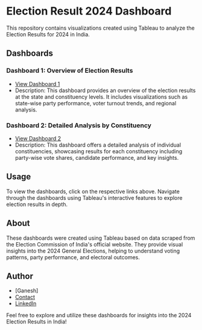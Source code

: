 # Election Result 2024 Dashboard

This repository contains visualizations created using Tableau to analyze the Election Results for 2024 in India.

## Dashboards

### Dashboard 1: Overview of Election Results

- [View Dashboard 1](https://public.tableau.com/views/ElectionResult2024_17197723577390/Dashboard1?:language=en-US&publish=yes&:sid=&:display_count=n&:origin=viz_share_link)
- Description: This dashboard provides an overview of the election results at the state and constituency levels. It includes visualizations such as state-wise party performance, voter turnout trends, and regional analysis.

### Dashboard 2: Detailed Analysis by Constituency

- [View Dashboard 2](https://public.tableau.com/views/ElectionResult2024_17197723577390/Dashboard1?:language=en-US&publish=yes&:sid=&:display_count=n&:origin=viz_share_link)
- Description: This dashboard offers a detailed analysis of individual constituencies, showcasing results for each constituency including party-wise vote shares, candidate performance, and key insights.

## Usage

To view the dashboards, click on the respective links above. Navigate through the dashboards using Tableau's interactive features to explore election results in depth.

## About

These dashboards were created using Tableau based on data scraped from the Election Commission of India's official website. They provide visual insights into the 2024 General Elections, helping to understand voting patterns, party performance, and electoral outcomes.

## Author

- [Ganesh]
- [Contact](9384002566)
- [LinkedIn](https://www.linkedin.com/in/ganesh-k-910573233/)

Feel free to explore and utilize these dashboards for insights into the 2024 Election Results in India!
